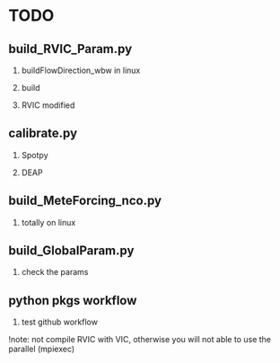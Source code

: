 # TODO

## build_RVIC_Param.py

1. buildFlowDirection_wbw in linux

2. build

3. RVIC modified

## calibrate.py

1. Spotpy

2. DEAP

## build_MeteForcing_nco.py

1. totally on linux

## build_GlobalParam.py

1. check the params

## python pkgs workflow

1. test github workflow

!note: not compile RVIC with VIC, otherwise you will not able to use the parallel (mpiexec)
